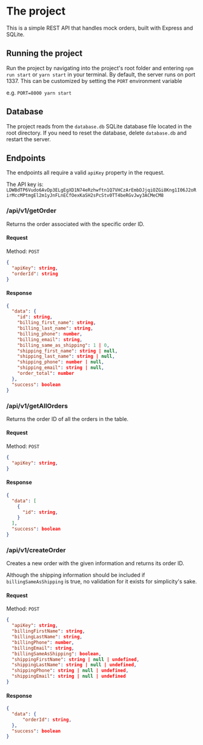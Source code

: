 # The project

This is a simple REST API that handles mock orders, built with Express and
SQLite.

## Running the project

Run the project by navigating into the project's root folder and entering
`npm run start` or `yarn start` in your terminal. By default, the server runs on
port 1337. This can be customized by setting the `PORT` environment variable

e.g. `PORT=8000 yarn start`

## Database

The project reads from the `database.db` SQLite database file located in the root
directory. If you need to reset the database, delete `database.db` and restart
the server.

## Endpoints

The endpoints all require a valid `apiKey` property in the request.

The API key is: `LDWBdTP6Vudo6AvDp3ELgEgXD1N74eRzhwftn1Q7VHCzArEmbDJjqiOZGi8Kng1I06J2oRirMccMPtmgEl2m1yJnFLnECfOexKaSH2sPcStv0TT4beRGvJwy3ACMeCM8`

### /api/v1/getOrder

Returns the order associated with the specific order ID.

#### Request

Method: `POST`

```json
{
  "apiKey": string,
  "orderId": string
}
```

#### Response

```json
{
  "data": {
    "id": string,
    "billing_first_name": string,
    "billing_last_name": string,
    "billing_phone": number,
    "billing_email": string,
    "billing_same_as_shipping": 1 | 0,
    "shipping_first_name": string | null,
    "shipping_last_name": string | null,
    "shipping_phone": number | null,
    "shipping_email": string | null,
    "order_total": number
  },
  "success": boolean
}
```

### /api/v1/getAllOrders

Returns the order ID of all the orders in the table.

#### Request

Method: `POST`

```json
{
  "apiKey": string,
}
```

#### Response

```json
{
  "data": [
    {
      "id": string,
    }
  ],
  "success": boolean
}
```

### /api/v1/createOrder

Creates a new order with the given information and returns its order ID.

Although the shipping information should be included if `billingSameAsShipping`
is true, no validation for it exists for simplicity's sake.

#### Request
Method: `POST`

```json
{
  "apiKey": string,
  "billingFirstName": string,
  "billingLastName": string,
  "billingPhone": number,
  "billingEmail": string,
  "billingSameAsShipping": boolean,
  "shippingFirstName": string | null | undefined,
  "shippingLastName": string | null | undefined,
  "shippingPhone": string | null | undefined,
  "shippingEmail": string | null | undefined
}
```

#### Response

```json
{
  "data": {
      "orderId": string,
  },
  "success": boolean
}
```
